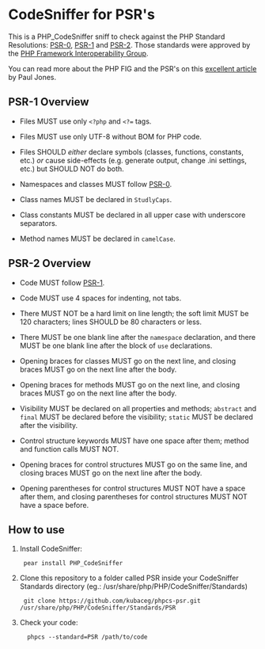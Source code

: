 CodeSniffer for PSR's
=========================

This is a PHP_CodeSniffer sniff to check against the PHP Standard Resolutions: [PSR-0](https://github.com/php-fig/fig-standards/blob/master/accepted/PSR-0.md), [PSR-1](https://github.com/php-fig/fig-standards/blob/master/accepted/PSR-1-basic-coding-standard.md) and [PSR-2](https://github.com/php-fig/fig-standards/blob/master/accepted/PSR-2-coding-style-guide.md). Those standards were approved by the [PHP Framework Interoperability Group](https://github.com/php-fig/fig-standards).

You can read more about the PHP FIG and the PSR's on this [excellent article](http://paul-m-jones.com/archives/2420) by Paul Jones.

PSR-1 Overview
-----------

- Files MUST use only `<?php` and `<?=` tags.

- Files MUST use only UTF-8 without BOM for PHP code.

- Files SHOULD *either* declare symbols (classes, functions, constants, etc.)
  *or* cause side-effects (e.g. generate output, change .ini settings, etc.)
  but SHOULD NOT do both.

- Namespaces and classes MUST follow [PSR-0](https://github.com/php-fig/fig-standards/blob/master/accepted/PSR-0.md).

- Class names MUST be declared in `StudlyCaps`.

- Class constants MUST be declared in all upper case with underscore separators.

- Method names MUST be declared in `camelCase`.


PSR-2 Overview
--------------

- Code MUST follow [PSR-1](https://github.com/php-fig/fig-standards/blob/master/accepted/PSR-1-basic-coding-standard.md).

- Code MUST use 4 spaces for indenting, not tabs.

- There MUST NOT be a hard limit on line length; the soft limit MUST be 120
  characters; lines SHOULD be 80 characters or less.

- There MUST be one blank line after the `namespace` declaration, and there
  MUST be one blank line after the block of `use` declarations.

- Opening braces for classes MUST go on the next line, and closing braces MUST
  go on the next line after the body.

- Opening braces for methods MUST go on the next line, and closing braces MUST
  go on the next line after the body.

- Visibility MUST be declared on all properties and methods; `abstract` and
  `final` MUST be declared before the visibility; `static` MUST be declared
  after the visibility.
  
- Control structure keywords MUST have one space after them; method and
  function calls MUST NOT.

- Opening braces for control structures MUST go on the same line, and closing
  braces MUST go on the next line after the body.

- Opening parentheses for control structures MUST NOT have a space after them,
  and closing parentheses for control structures MUST NOT have a space before.


How to use
----------

1. Install CodeSniffer:

        pear install PHP_CodeSniffer

2. Clone this repository to a folder called PSR inside your CodeSniffer
   Standards directory (eg.: /usr/share/php/PHP/CodeSniffer/Standards)

        git clone https://github.com/kubaceg/phpcs-psr.git /usr/share/php/PHP/CodeSniffer/Standards/PSR

3. Check your code:

         phpcs --standard=PSR /path/to/code
